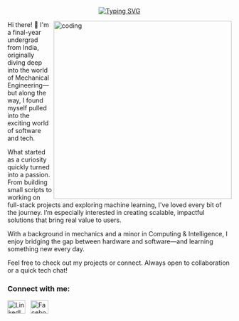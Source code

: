<p align="center">
  <a href="https://git.io/typing-svg">
<img src="https://readme-typing-svg.demolab.com?font=Courier+New&size=30&pause=100&color=90EE90&width=600&lines=Hi+there%2C+I'm+Varad+Gorantyal+%F0%9F%91%8B" alt="Typing SVG">
  </a>
</p>
<img align="right" alt="coding" width="400" src="https://cdn.dribbble.com/userupload/13549563/file/original-6ae54ebaabdcdf37e039a332113c4295.png?resize=1504x1128">


Hi there! 👋
I'm a final-year undergrad from India, originally diving deep into the world of Mechanical Engineering—but along the way, I found myself pulled into the exciting world of software and tech.

What started as a curiosity quickly turned into a passion. From building small scripts to working on full-stack projects and exploring machine learning, I've loved every bit of the journey. I’m especially interested in creating scalable, impactful solutions that bring real value to users.

With a background in mechanics and a minor in Computing & Intelligence, I enjoy bridging the gap between hardware and software—and learning something new every day.

Feel free to check out my projects or connect. Always open to collaboration or a quick tech chat!

<h3 align="left">Connect with me:</h3>
<p align="left">
    <a href="https://www.linkedin.com/in/varad-gorantyal-a07520230/" target="_blank"><img align="center" src="https://raw.githubusercontent.com/rahuldkjain/github-profile-readme-generator/master/src/images/icons/Social/linked-in-alt.svg" alt="LinkedIn" height="30" width="40" /></a>&nbsp;&nbsp;
    <a href="https://www.facebook.com/varad.gorantyal/" target="_blank"><img align="center" src="https://raw.githubusercontent.com/rahuldkjain/github-profile-readme-generator/master/src/images/icons/Social/facebook.svg" alt="Facebook" height="30" width="40" /></a>
</p>


